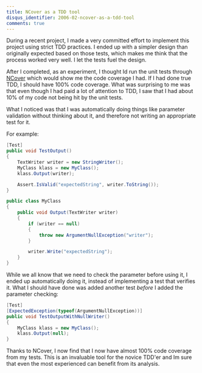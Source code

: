 ```yaml
---
title: NCover as a TDD tool
disqus_identifier: 2006-02-ncover-as-a-tdd-tool
comments: true
---
```


During a recent project, I made a very committed effort to implement this project using strict TDD practices. I ended up with a simpler design than originally expected based on those tests, which makes me think that the process worked very well. I let the tests fuel the design.

After I completed, as an experiment, I thought Id run the unit tests through [NCover][1] which would show me the code coverage I had. If I had done true TDD, I should have 100% code coverage. What was surprising to me was that even though I had paid a lot of attention to TDD, I saw that I had about 10% of my code not being hit by the unit tests.

What I noticed was that I was automatically doing things like parameter validation without thinking about it, and therefore not writing an appropriate test for it.

For example:

``` csharp
[Test]
public void TestOutput()
{
    TextWriter writer = new StringWriter();
    MyClass klass = new MyClass();
    klass.Output(writer);

    Assert.IsValid("expectedString", writer.ToString());
}

public class MyClass
{
    public void Output(TextWriter writer)
    {
        if (writer == null)
        {
            throw new ArgumentNullException("writer");
        }

        writer.Write("expectedString");
    }
}
```

While we all know that we need to check the parameter before using it, I ended up automatically doing it, instead of implementing a test that verifies it. What I should have done was added another test *before* I added the parameter checking:

``` csharp
[Test]
[ExpectedException(typeof(ArgumentNullException))]
public void TestOutputWithNullWriter()
{
    MyClass klass = new MyClass();
    klass.Output(null);
}
```

Thanks to NCover, I now find that I now have almost 100% code coverage from my tests. This is an invaluable tool for the novice TDD'er and Im sure that even the most experienced can benefit from its analysis.

[1]:http://www.ncover.org

